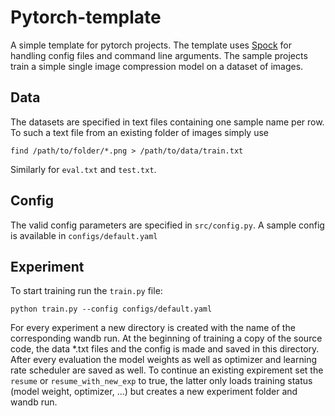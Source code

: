 # Pytorch-template

A simple template for pytorch projects. The template uses [Spock](https://fidelity.github.io/spock/) for handling config files and command line arguments. The sample projects train a simple single image compression model on a dataset of images.

## Data

The datasets are specified in text files containing one sample name per row. To such a text file from an existing folder of images simply use 
```
find /path/to/folder/*.png > /path/to/data/train.txt
```
Similarly for `eval.txt` and `test.txt`. 

## Config

The valid config parameters are specified in `src/config.py`. A sample config is available in `configs/default.yaml`

## Experiment

To start training run the `train.py` file:

```
python train.py --config configs/default.yaml
```

For every experiment a new directory is created with the name of the corresponding wandb run. At the beginning of training a copy of the source code, the data *.txt files and the config is made and saved in this directory. After every evaluation the model weights as well as optimizer and learning rate scheduler are saved as well. To continue an existing expirement set the `resume` or `resume_with_new_exp` to true, the latter only loads training status (model weight, optimizer, ...) but creates a new experiment folder and wandb run.